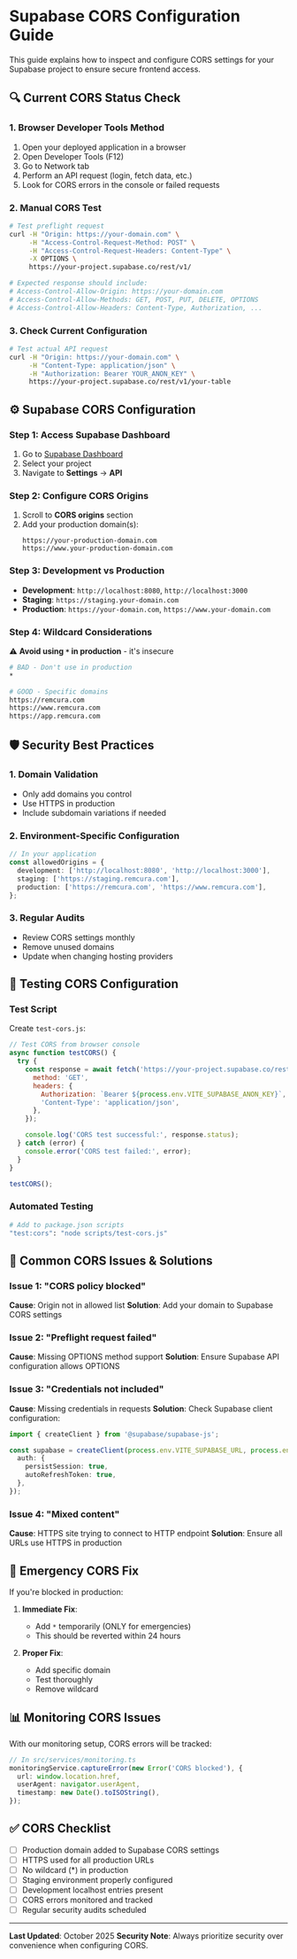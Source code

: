 # Supabase CORS Configuration Guide

This guide explains how to inspect and configure CORS settings for your Supabase project to ensure
secure frontend access.

## 🔍 **Current CORS Status Check**

### 1. Browser Developer Tools Method

1. Open your deployed application in a browser
2. Open Developer Tools (F12)
3. Go to Network tab
4. Perform an API request (login, fetch data, etc.)
5. Look for CORS errors in the console or failed requests

### 2. Manual CORS Test

```bash
# Test preflight request
curl -H "Origin: https://your-domain.com" \
     -H "Access-Control-Request-Method: POST" \
     -H "Access-Control-Request-Headers: Content-Type" \
     -X OPTIONS \
     https://your-project.supabase.co/rest/v1/

# Expected response should include:
# Access-Control-Allow-Origin: https://your-domain.com
# Access-Control-Allow-Methods: GET, POST, PUT, DELETE, OPTIONS
# Access-Control-Allow-Headers: Content-Type, Authorization, ...
```

### 3. Check Current Configuration

```bash
# Test actual API request
curl -H "Origin: https://your-domain.com" \
     -H "Content-Type: application/json" \
     -H "Authorization: Bearer YOUR_ANON_KEY" \
     https://your-project.supabase.co/rest/v1/your-table
```

## ⚙️ **Supabase CORS Configuration**

### Step 1: Access Supabase Dashboard

1. Go to [Supabase Dashboard](https://supabase.com/dashboard)
2. Select your project
3. Navigate to **Settings** → **API**

### Step 2: Configure CORS Origins

1. Scroll to **CORS origins** section
2. Add your production domain(s):
   ```
   https://your-production-domain.com
   https://www.your-production-domain.com
   ```

### Step 3: Development vs Production

- **Development**: `http://localhost:8080`, `http://localhost:3000`
- **Staging**: `https://staging.your-domain.com`
- **Production**: `https://your-domain.com`, `https://www.your-domain.com`

### Step 4: Wildcard Considerations

⚠️ **Avoid using `*` in production** - it's insecure

```bash
# BAD - Don't use in production
*

# GOOD - Specific domains
https://remcura.com
https://www.remcura.com
https://app.remcura.com
```

## 🛡️ **Security Best Practices**

### 1. Domain Validation

- Only add domains you control
- Use HTTPS in production
- Include subdomain variations if needed

### 2. Environment-Specific Configuration

```typescript
// In your application
const allowedOrigins = {
  development: ['http://localhost:8080', 'http://localhost:3000'],
  staging: ['https://staging.remcura.com'],
  production: ['https://remcura.com', 'https://www.remcura.com'],
};
```

### 3. Regular Audits

- Review CORS settings monthly
- Remove unused domains
- Update when changing hosting providers

## 🧪 **Testing CORS Configuration**

### Test Script

Create `test-cors.js`:

```javascript
// Test CORS from browser console
async function testCORS() {
  try {
    const response = await fetch('https://your-project.supabase.co/rest/v1/', {
      method: 'GET',
      headers: {
        Authorization: `Bearer ${process.env.VITE_SUPABASE_ANON_KEY}`,
        'Content-Type': 'application/json',
      },
    });

    console.log('CORS test successful:', response.status);
  } catch (error) {
    console.error('CORS test failed:', error);
  }
}

testCORS();
```

### Automated Testing

```bash
# Add to package.json scripts
"test:cors": "node scripts/test-cors.js"
```

## 🚨 **Common CORS Issues & Solutions**

### Issue 1: "CORS policy blocked"

**Cause**: Origin not in allowed list **Solution**: Add your domain to Supabase CORS settings

### Issue 2: "Preflight request failed"

**Cause**: Missing OPTIONS method support **Solution**: Ensure Supabase API configuration allows
OPTIONS

### Issue 3: "Credentials not included"

**Cause**: Missing credentials in requests **Solution**: Check Supabase client configuration:

```typescript
import { createClient } from '@supabase/supabase-js';

const supabase = createClient(process.env.VITE_SUPABASE_URL, process.env.VITE_SUPABASE_ANON_KEY, {
  auth: {
    persistSession: true,
    autoRefreshToken: true,
  },
});
```

### Issue 4: "Mixed content"

**Cause**: HTTPS site trying to connect to HTTP endpoint **Solution**: Ensure all URLs use HTTPS in
production

## 🔧 **Emergency CORS Fix**

If you're blocked in production:

1. **Immediate Fix**:

   - Add `*` temporarily (ONLY for emergencies)
   - This should be reverted within 24 hours

2. **Proper Fix**:
   - Add specific domain
   - Test thoroughly
   - Remove wildcard

## 📊 **Monitoring CORS Issues**

With our monitoring setup, CORS errors will be tracked:

```typescript
// In src/services/monitoring.ts
monitoringService.captureError(new Error('CORS blocked'), {
  url: window.location.href,
  userAgent: navigator.userAgent,
  timestamp: new Date().toISOString(),
});
```

## ✅ **CORS Checklist**

- [ ] Production domain added to Supabase CORS settings
- [ ] HTTPS used for all production URLs
- [ ] No wildcard (\*) in production
- [ ] Staging environment properly configured
- [ ] Development localhost entries present
- [ ] CORS errors monitored and tracked
- [ ] Regular security audits scheduled

---

**Last Updated**: October 2025 **Security Note**: Always prioritize security over convenience when
configuring CORS.

